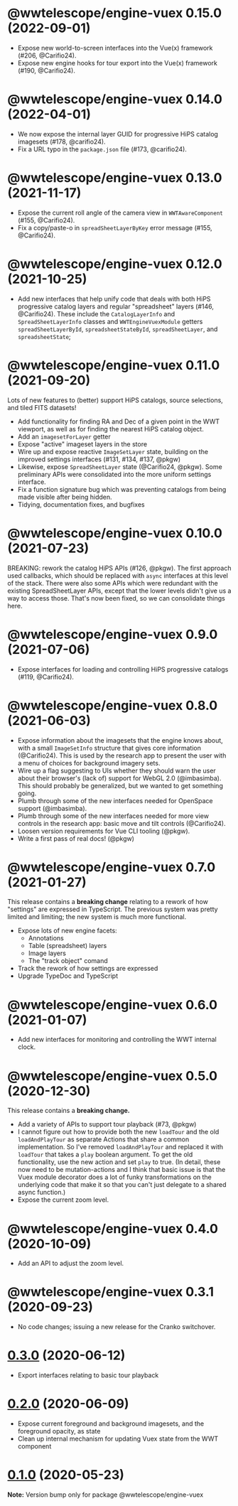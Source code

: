 # @wwtelescope/engine-vuex 0.15.0 (2022-09-01)

- Expose new world-to-screen interfaces into the Vue(x) framework (#206,
  @Carifio24).
- Expose new engine hooks for tour export into the Vue(x) framework (#190,
  @Carifio24).


# @wwtelescope/engine-vuex 0.14.0 (2022-04-01)

- We now expose the internal layer GUID for progressive HiPS catalog imagesets
  (#178, @carifio24).
- Fix a URL typo in the `package.json` file (#173, @carifio24).


# @wwtelescope/engine-vuex 0.13.0 (2021-11-17)

- Expose the current roll angle of the camera view in `WWTAwareComponent` (#155,
  @Carifio24).
- Fix a copy/paste-o in `spreadSheetLayerByKey` error message (#155,
  @Carifio24).

# @wwtelescope/engine-vuex 0.12.0 (2021-10-25)

- Add new interfaces that help unify code that deals with both HiPS
  progressive catalog layers and regular "spreadsheet" layers (#146,
  @Carifio24). These include the `CatalogLayerInfo` and `SpreadSheetLayerInfo`
  classes and `WWTEngineVuexModule` getters `spreadSheetLayerById`,
  `spreadsheetStateById`, `spreadSheetLayer`, and `spreadsheetState`;


# @wwtelescope/engine-vuex 0.11.0 (2021-09-20)

Lots of new features to (better) support HiPS catalogs, source selections, and
tiled FITS datasets!

- Add functionality for finding RA and Dec of a given point in the WWT viewport,
  as well as for finding the nearest HiPS catalog object.
- Add an `imagesetForLayer` getter
- Expose "active" imageset layers in the store
- Wire up and expose reactive `ImageSetLayer` state, building on the improved
  settings interfaces (#131, #134, #137, @pkgw)
- Likewise, expose `SpreadSheetLayer` state (@Carifio24, @pkgw). Some preliminary
  APIs were consolidated into the more uniform settings interface.
- Fix a function signature bug which was preventing catalogs from being made
  visible after being hidden.
- Tidying, documentation fixes, and bugfixes


# @wwtelescope/engine-vuex 0.10.0 (2021-07-23)

BREAKING: rework the catalog HiPS APIs (#126, @pkgw). The first approach used
callbacks, which should be replaced with `async` interfaces at this level of the
stack. There were also some APIs which were redundant with the existing
SpreadSheetLayer APIs, except that the lower levels didn't give us a way to
access those. That's now been fixed, so we can consolidate things here.


# @wwtelescope/engine-vuex 0.9.0 (2021-07-06)

- Expose interfaces for loading and controlling HiPS progressive catalogs
  (#119, @Carifio24).


# @wwtelescope/engine-vuex 0.8.0 (2021-06-03)

- Expose information about the imagesets that the engine knows about, with a
  small `ImageSetInfo` structure that gives core information (@Carifio24). This
  is used by the research app to present the user with a menu of choices for
  background imagery sets.
- Wire up a flag suggesting to UIs whether they should warn the user about their
  browser's (lack of) support for WebGL 2.0 (@imbasimba). This should probably
  be generalized, but we wanted to get something going.
- Plumb through some of the new interfaces needed for OpenSpace support
  (@imbasimba).
- Plumb through some of the new interfaces needed for more view controls in the
  research app: basic move and tilt controls (@Carifio24).
- Loosen version requirements for Vue CLI tooling (@pkgw).
- Write a first pass of real docs! (@pkgw)


# @wwtelescope/engine-vuex 0.7.0 (2021-01-27)

This release contains a **breaking change** relating to a rework of how
"settings" are expressed in TypeScript. The previous system was pretty limited
and limiting; the new system is much more functional.

- Expose lots of new engine facets:
  - Annotations
  - Table (spreadsheet) layers
  - Image layers
  - The "track object" comand
- Track the rework of how settings are expressed
- Upgrade TypeDoc and TypeScript


# @wwtelescope/engine-vuex 0.6.0 (2021-01-07)

- Add new interfaces for monitoring and controlling the WWT internal clock.


# @wwtelescope/engine-vuex 0.5.0 (2020-12-30)

This release contains a **breaking change.**

- Add a variety of APIs to support tour playback (#73, @pkgw)
- I cannot figure out how to provide both the new `loadTour` and the old
  `loadAndPlayTour` as separate Actions that share a common implementation. So
  I've removed `loadAndPlayTour` and replaced it with `loadTour` that takes a
  `play` boolean argument. To get the old functionality, use the new action and
  set `play` to true. (In detail, these now need to be mutation-actions and I
  think that basic issue is that the Vuex module decorator does a lot of funky
  transformations on the underlying code that make it so that you can't just
  delegate to a shared async function.)
- Expose the current zoom level.


# @wwtelescope/engine-vuex 0.4.0 (2020-10-09)

- Add an API to adjust the zoom level.


# @wwtelescope/engine-vuex 0.3.1 (2020-09-23)

- No code changes; issuing a new release for the Cranko switchover.


# [0.3.0](https://github.com/pkgw/wwt-webgl-engine/compare/@wwtelescope/engine-vuex@0.3.0-beta.1...@wwtelescope/engine-vuex@0.3.0) (2020-06-12)

- Export interfaces relating to basic tour playback


# [0.2.0](https://github.com/pkgw/wwt-webgl-engine/compare/@wwtelescope/engine-vuex@0.2.0-beta.0...@wwtelescope/engine-vuex@0.2.0) (2020-06-09)

- Expose current foreground and background imagesets, and the foreground
  opacity, as state
- Clean up internal mechanism for updating Vuex state from the WWT component


# [0.1.0](https://github.com/pkgw/wwt-webgl-engine/compare/@wwtelescope/engine-vuex@0.1.0-beta.2...@wwtelescope/engine-vuex@0.1.0) (2020-05-23)

**Note:** Version bump only for package @wwtelescope/engine-vuex
